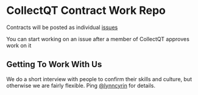 # CollectQT Contract Work Repo

Contracts will be posted as individual [issues](https://github.com/CollectQT/contract-work/issues)

You can start working on an issue after a member of CollectQT approves work on it

## Getting To Work With Us

We do a short interview with people to confirm their skills and culture, but otherwise we are fairly flexible. Ping [@lynncyrin](https://twitter.com/lynncyrin) for details.

